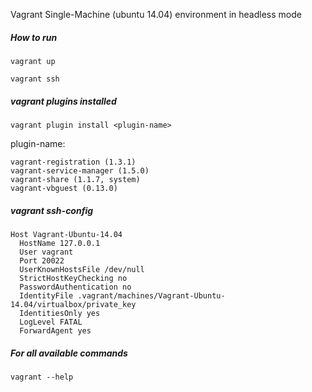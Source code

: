 Vagrant Single-Machine (ubuntu 14.04) environment in headless mode

##### How to run
```
vagrant up

vagrant ssh
```

##### vagrant plugins installed
```
vagrant plugin install <plugin-name>
```

plugin-name:
```
vagrant-registration (1.3.1)
vagrant-service-manager (1.5.0)
vagrant-share (1.1.7, system)
vagrant-vbguest (0.13.0)
```

##### vagrant ssh-config
```
Host Vagrant-Ubuntu-14.04
  HostName 127.0.0.1
  User vagrant
  Port 20022
  UserKnownHostsFile /dev/null
  StrictHostKeyChecking no
  PasswordAuthentication no
  IdentityFile .vagrant/machines/Vagrant-Ubuntu-14.04/virtualbox/private_key
  IdentitiesOnly yes
  LogLevel FATAL
  ForwardAgent yes

```

##### For all available commands
```
vagrant --help
```

